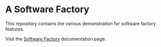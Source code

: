 # A Software Factory

This repository contains the various demonstration for software factory features.

Visit the [Software Factory](https://redhat4gov.github.io/software-factory/) documentation page.
